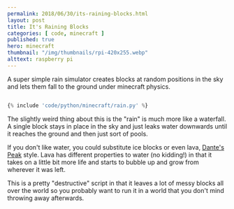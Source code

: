 ```yaml
---
permalink: 2018/06/30/its-raining-blocks.html
layout: post
title: It's Raining Blocks
categories: [ code, minecraft ]
published: true
hero: minecraft 
thumbnail: "/img/thumbnails/rpi-420x255.webp"
alttext: raspberry pi
---
```


A super simple rain simulator creates blocks at random positions in the sky and lets them fall to the ground under minecraft physics.

```python

{% include 'code/python/minecraft/rain.py' %}

```

The slightly weird thing about this is the "rain" is much more like a waterfall. A single block stays in place in the sky and 
just leaks water downwards until it reaches the ground and then just sort of pools. 

If you don't like water, you could substitute ice blocks or even lava, 
<a href="https://www.imdb.com/title/tt0118928/">Dante's Peak</a> style. Lava has different properties to water (no kidding!) in that 
it takes on a little bit more life and starts to bubble up and grow from wherever it was left.

This is a pretty "destructive" script in that it leaves a lot of messy blocks all over the world so you probably want to run it 
in a world that you don't mind throwing away afterwards.
